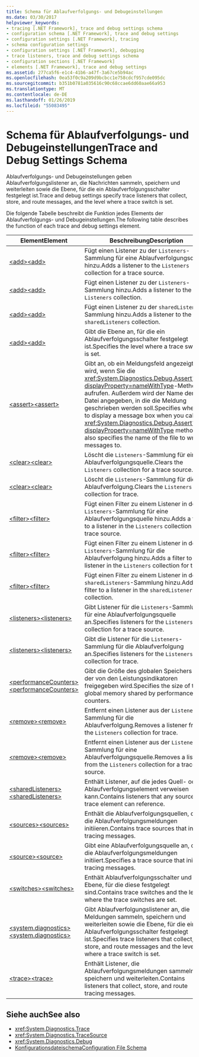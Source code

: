 ```yaml
---
title: Schema für Ablaufverfolgungs- und Debugeinstellungen
ms.date: 03/30/2017
helpviewer_keywords:
- tracing [.NET Framework], trace and debug settings schema
- configuration schema [.NET Framework], trace and debug settings
- configuration settings [.NET Framework], tracing
- schema configuration settings
- configuration settings [.NET Framework], debugging
- trace listeners, trace and debug settings schema
- configuration sections [.NET Framework]
- elements [.NET Framework], trace and debug settings
ms.assetid: 277ca5f6-e1c4-41b6-a47f-3a67ce5b94ac
ms.openlocfilehash: 0ea53f0c9a209d9bcbcc1e758cdcf957cde095dc
ms.sourcegitcommit: b351b0781a035616c90c68ccae6dd60aae66a953
ms.translationtype: MT
ms.contentlocale: de-DE
ms.lasthandoff: 01/26/2019
ms.locfileid: "55083495"
---
```

# <a name="trace-and-debug-settings-schema"></a><span data-ttu-id="78bcd-102">Schema für Ablaufverfolgungs- und Debugeinstellungen</span><span class="sxs-lookup"><span data-stu-id="78bcd-102">Trace and Debug Settings Schema</span></span>
<span data-ttu-id="78bcd-103">Ablaufverfolgungs- und Debugeinstellungen geben Ablaufverfolgungslistener an, die Nachrichten sammeln, speichern und weiterleiten sowie die Ebene, für die ein Ablaufverfolgungsschalter festgelegt ist.</span><span class="sxs-lookup"><span data-stu-id="78bcd-103">Trace and debug settings specify trace listeners that collect, store, and route messages, and the level where a trace switch is set.</span></span>  
  
 <span data-ttu-id="78bcd-104">Die folgende Tabelle beschreibt die Funktion jedes Elements der Ablaufverfolgungs- und Debugeinstellungen.</span><span class="sxs-lookup"><span data-stu-id="78bcd-104">The following table describes the function of each trace and debug settings element.</span></span>  
  
|<span data-ttu-id="78bcd-105">Element</span><span class="sxs-lookup"><span data-stu-id="78bcd-105">Element</span></span>|<span data-ttu-id="78bcd-106">Beschreibung</span><span class="sxs-lookup"><span data-stu-id="78bcd-106">Description</span></span>|  
|-------------|-----------------|  
|[<span data-ttu-id="78bcd-107">\<add></span><span class="sxs-lookup"><span data-stu-id="78bcd-107">\<add></span></span>](../../../../../docs/framework/configure-apps/file-schema/trace-debug/add-element-for-listeners-for-source.md)|<span data-ttu-id="78bcd-108">Fügt einen Listener zu der `Listeners`-Sammlung für eine Ablaufverfolgungsquelle hinzu.</span><span class="sxs-lookup"><span data-stu-id="78bcd-108">Adds a listener to the `Listeners` collection for a trace source.</span></span>|  
|[<span data-ttu-id="78bcd-109">\<add></span><span class="sxs-lookup"><span data-stu-id="78bcd-109">\<add></span></span>](../../../../../docs/framework/configure-apps/file-schema/trace-debug/add-element-for-listeners-for-trace.md)|<span data-ttu-id="78bcd-110">Fügt einen Listener zu der `Listeners`-Sammlung hinzu.</span><span class="sxs-lookup"><span data-stu-id="78bcd-110">Adds a listener to the `Listeners` collection.</span></span>|  
|[<span data-ttu-id="78bcd-111">\<add></span><span class="sxs-lookup"><span data-stu-id="78bcd-111">\<add></span></span>](../../../../../docs/framework/configure-apps/file-schema/trace-debug/add-element-for-sharedlisteners.md)|<span data-ttu-id="78bcd-112">Fügt einen Listener zu der `sharedListeners`-Sammlung hinzu.</span><span class="sxs-lookup"><span data-stu-id="78bcd-112">Adds a listener to the `sharedListeners` collection.</span></span>|  
|[<span data-ttu-id="78bcd-113">\<add></span><span class="sxs-lookup"><span data-stu-id="78bcd-113">\<add></span></span>](../../../../../docs/framework/configure-apps/file-schema/trace-debug/add-element-for-switches.md)|<span data-ttu-id="78bcd-114">Gibt die Ebene an, für die ein Ablaufverfolgungsschalter festgelegt ist.</span><span class="sxs-lookup"><span data-stu-id="78bcd-114">Specifies the level where a trace switch is set.</span></span>|  
|[<span data-ttu-id="78bcd-115">\<assert></span><span class="sxs-lookup"><span data-stu-id="78bcd-115">\<assert></span></span>](../../../../../docs/framework/configure-apps/file-schema/trace-debug/assert-element.md)|<span data-ttu-id="78bcd-116">Gibt an, ob ein Meldungsfeld angezeigt wird, wenn Sie die <xref:System.Diagnostics.Debug.Assert%2A?displayProperty=nameWithType>-Methode aufrufen. Außerdem wird der Name der Datei angegeben, in die die Meldung geschrieben werden soll.</span><span class="sxs-lookup"><span data-stu-id="78bcd-116">Specifies whether to display a message box when you call the <xref:System.Diagnostics.Debug.Assert%2A?displayProperty=nameWithType> method; also specifies the name of the file to write messages to.</span></span>|  
|[<span data-ttu-id="78bcd-117">\<clear></span><span class="sxs-lookup"><span data-stu-id="78bcd-117">\<clear></span></span>](../../../../../docs/framework/configure-apps/file-schema/trace-debug/clear-element-for-listeners-for-source.md)|<span data-ttu-id="78bcd-118">Löscht die `Listeners`-Sammlung für eine Ablaufverfolgungsquelle.</span><span class="sxs-lookup"><span data-stu-id="78bcd-118">Clears the `Listeners` collection for a trace source.</span></span>|  
|[<span data-ttu-id="78bcd-119">\<clear></span><span class="sxs-lookup"><span data-stu-id="78bcd-119">\<clear></span></span>](../../../../../docs/framework/configure-apps/file-schema/trace-debug/clear-element-for-listeners-for-trace.md)|<span data-ttu-id="78bcd-120">Löscht die `Listeners`-Sammlung für die Ablaufverfolgung.</span><span class="sxs-lookup"><span data-stu-id="78bcd-120">Clears the `Listeners` collection for trace.</span></span>|  
|[<span data-ttu-id="78bcd-121">\<filter></span><span class="sxs-lookup"><span data-stu-id="78bcd-121">\<filter></span></span>](../../../../../docs/framework/configure-apps/file-schema/trace-debug/filter-element-for-add-for-listeners-for-source.md)|<span data-ttu-id="78bcd-122">Fügt einen Filter zu einem Listener in der `Listeners`-Sammlung für eine Ablaufverfolgungsquelle hinzu.</span><span class="sxs-lookup"><span data-stu-id="78bcd-122">Adds a filter to a listener in the `Listeners` collection for a trace source.</span></span>|  
|[<span data-ttu-id="78bcd-123">\<filter></span><span class="sxs-lookup"><span data-stu-id="78bcd-123">\<filter></span></span>](../../../../../docs/framework/configure-apps/file-schema/trace-debug/filter-element-for-add-for-listeners-for-trace.md)|<span data-ttu-id="78bcd-124">Fügt einen Filter zu einem Listener in der `Listeners`-Sammlung für die Ablaufverfolgung hinzu.</span><span class="sxs-lookup"><span data-stu-id="78bcd-124">Adds a filter to a listener in the `Listeners` collection for trace.</span></span>|  
|[<span data-ttu-id="78bcd-125">\<filter></span><span class="sxs-lookup"><span data-stu-id="78bcd-125">\<filter></span></span>](../../../../../docs/framework/configure-apps/file-schema/trace-debug/filter-element-for-add-for-sharedlisteners.md)|<span data-ttu-id="78bcd-126">Fügt einen Filter zu einem Listener in der `sharedListeners`-Sammlung hinzu.</span><span class="sxs-lookup"><span data-stu-id="78bcd-126">Adds a filter to a listener in the `sharedListeners` collection.</span></span>|  
|[<span data-ttu-id="78bcd-127">\<listeners></span><span class="sxs-lookup"><span data-stu-id="78bcd-127">\<listeners></span></span>](../../../../../docs/framework/configure-apps/file-schema/trace-debug/listeners-element-for-source.md)|<span data-ttu-id="78bcd-128">Gibt Listener für die `Listeners`-Sammlung für eine Ablaufverfolgungsquelle an.</span><span class="sxs-lookup"><span data-stu-id="78bcd-128">Specifies listeners for the `Listeners` collection for a trace source.</span></span>|  
|[<span data-ttu-id="78bcd-129">\<listeners></span><span class="sxs-lookup"><span data-stu-id="78bcd-129">\<listeners></span></span>](../../../../../docs/framework/configure-apps/file-schema/trace-debug/listeners-element-for-trace.md)|<span data-ttu-id="78bcd-130">Gibt die Listener für die `Listeners`-Sammlung für die Ablaufverfolgung an.</span><span class="sxs-lookup"><span data-stu-id="78bcd-130">Specifies listeners for the `Listeners` collection for trace.</span></span>|  
|[<span data-ttu-id="78bcd-131">\<performanceCounters></span><span class="sxs-lookup"><span data-stu-id="78bcd-131">\<performanceCounters></span></span>](../../../../../docs/framework/configure-apps/file-schema/trace-debug/performancecounters-element.md)|<span data-ttu-id="78bcd-132">Gibt die Größe des globalen Speichers an, der von den Leistungsindikatoren freigegeben wird.</span><span class="sxs-lookup"><span data-stu-id="78bcd-132">Specifies the size of the global memory shared by performance counters.</span></span>|  
|[<span data-ttu-id="78bcd-133">\<remove></span><span class="sxs-lookup"><span data-stu-id="78bcd-133">\<remove></span></span>](../../../../../docs/framework/configure-apps/file-schema/trace-debug/remove-element-for-listeners-for-trace.md)|<span data-ttu-id="78bcd-134">Entfernt einen Listener aus der `Listeners`-Sammlung für die Ablaufverfolgung.</span><span class="sxs-lookup"><span data-stu-id="78bcd-134">Removes a listener from the `Listeners` collection for trace.</span></span>|  
|[<span data-ttu-id="78bcd-135">\<remove></span><span class="sxs-lookup"><span data-stu-id="78bcd-135">\<remove></span></span>](../../../../../docs/framework/configure-apps/file-schema/trace-debug/remove-element-for-listeners-for-source.md)|<span data-ttu-id="78bcd-136">Entfernt einen Listener aus der `Listeners`-Sammlung für eine Ablaufverfolgungsquelle.</span><span class="sxs-lookup"><span data-stu-id="78bcd-136">Removes a listener from the `Listeners` collection for a trace source.</span></span>|  
|[<span data-ttu-id="78bcd-137">\<sharedListeners></span><span class="sxs-lookup"><span data-stu-id="78bcd-137">\<sharedListeners></span></span>](../../../../../docs/framework/configure-apps/file-schema/trace-debug/sharedlisteners-element.md)|<span data-ttu-id="78bcd-138">Enthält Listener, auf die jedes Quell- oder Ablaufverfolgungselement verweisen kann.</span><span class="sxs-lookup"><span data-stu-id="78bcd-138">Contains listeners that any source or trace element can reference.</span></span>|  
|[<span data-ttu-id="78bcd-139">\<sources></span><span class="sxs-lookup"><span data-stu-id="78bcd-139">\<sources></span></span>](../../../../../docs/framework/configure-apps/file-schema/trace-debug/sources-element.md)|<span data-ttu-id="78bcd-140">Enthält die Ablaufverfolgungsquellen, die die Ablaufverfolgungsmeldungen initiieren.</span><span class="sxs-lookup"><span data-stu-id="78bcd-140">Contains trace sources that initiate tracing messages.</span></span>|  
|[<span data-ttu-id="78bcd-141">\<source></span><span class="sxs-lookup"><span data-stu-id="78bcd-141">\<source></span></span>](../../../../../docs/framework/configure-apps/file-schema/trace-debug/source-element.md)|<span data-ttu-id="78bcd-142">Gibt eine Ablaufverfolgungsquelle an, die die Ablaufverfolgungsmeldungen initiiert.</span><span class="sxs-lookup"><span data-stu-id="78bcd-142">Specifies a trace source that initiates tracing messages.</span></span>|  
|[<span data-ttu-id="78bcd-143">\<switches></span><span class="sxs-lookup"><span data-stu-id="78bcd-143">\<switches></span></span>](../../../../../docs/framework/configure-apps/file-schema/trace-debug/switches-element.md)|<span data-ttu-id="78bcd-144">Enthält Ablaufverfolgungsschalter und die Ebene, für die diese festgelegt sind.</span><span class="sxs-lookup"><span data-stu-id="78bcd-144">Contains trace switches and the level where the trace switches are set.</span></span>|  
|[<span data-ttu-id="78bcd-145">\<system.diagnostics></span><span class="sxs-lookup"><span data-stu-id="78bcd-145">\<system.diagnostics></span></span>](../../../../../docs/framework/configure-apps/file-schema/trace-debug/system-diagnostics-element.md)|<span data-ttu-id="78bcd-146">Gibt Ablaufverfolgungslistener an, die Meldungen sammeln, speichern und weiterleiten sowie die Ebene, für die ein Ablaufverfolgungsschalter festgelegt ist.</span><span class="sxs-lookup"><span data-stu-id="78bcd-146">Specifies trace listeners that collect, store, and route messages and the level where a trace switch is set.</span></span>|  
|[<span data-ttu-id="78bcd-147">\<trace></span><span class="sxs-lookup"><span data-stu-id="78bcd-147">\<trace></span></span>](../../../../../docs/framework/configure-apps/file-schema/trace-debug/trace-element.md)|<span data-ttu-id="78bcd-148">Enthält Listener, die Ablaufverfolgungsmeldungen sammeln, speichern und weiterleiten.</span><span class="sxs-lookup"><span data-stu-id="78bcd-148">Contains listeners that collect, store, and route tracing messages.</span></span>|  
  
## <a name="see-also"></a><span data-ttu-id="78bcd-149">Siehe auch</span><span class="sxs-lookup"><span data-stu-id="78bcd-149">See also</span></span>
- <xref:System.Diagnostics.Trace>
- <xref:System.Diagnostics.TraceSource>
- <xref:System.Diagnostics.Debug>
- [<span data-ttu-id="78bcd-150">Konfigurationsdateischema</span><span class="sxs-lookup"><span data-stu-id="78bcd-150">Configuration File Schema</span></span>](../../../../../docs/framework/configure-apps/file-schema/index.md)
